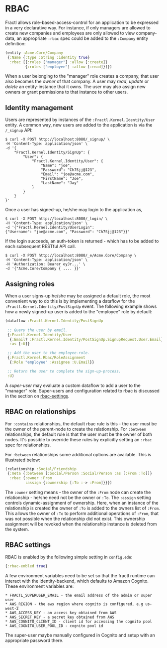 # RBAC

Fractl allows role-based-access-control for an application to be expressed in a very declarative way. For instance,
if only managers are allowed to create new companies and employees are only allowed to view company-data, 
an appropriate `:rbac` spec could be added to the `:Company` entity definition:

```clojure
(entity :Acme.Core/Company
 {:Name {:type :String :identity true}
  :rbac [{:roles ["manager"] :allow [:create]}
         {:roles ["employee"] :allow [:read]}]})
```
When a user belonging to the "manager" role creates a company, that user also becomes the *owner* of that
company. A user may *read*, *update* or *delete* an entity-instance that it owns. The user may also assign new owners
or grant permissions to that instance to other users.

## Identity management

Users are represented by instances of the `:Fractl.Kernel.Identity/User` entity. A common way, new users are added to the application
is via the `/_signup` API:

```shell
$ curl -X POST http://localhost:8080/_signup/ \
-H 'Content-Type: application/json' \
-d '{
    "Fractl.Kernel.Identity/SignUp": {
        "User": {
            "Fractl.Kernel.Identity/User": {
                "Name": "joe",
                "Password": "Ch7Sjj@123",
                "Email": "joe@acme.com",
                "FirstName": "Joe",
                "LastName": "Jay"
            }
        }
    }
}'
```
Once a user has signed-up, he/she may login to the application as,

```shell
$ curl -X POST http://localhost:8080/_login/ \
-H 'Content-Type: application/json' \
-d '{"Fractl.Kernel.Identity/UserLogin":
{"Username": "joe@acme.com", "Password": "Ch7Sjj@123"}}'
```

If the login succeeds, an auth-token is returned - which has to be added to each subsequent RESTful API call.

```shell
$ curl -X POST http://localhost:8080/_e/Acme.Core/Company \
-H 'Content-Type: application/json' \
-H 'Authorization: Bearer eyJr...' \
-d '{"Acme.Core/Company { .... }}'
```

## Assigning roles

When a user signs-up he/she may be assigned a default role, the most convenient way to do this is by implementing a dataflow for the
`:Fractl.Kernel.Identity/PostSignUp` event. The following example shows how a newly signed-up user is added to the "employee" role
by default:

```clojure
(dataflow :Fractl.Kernel.Identity/PostSignUp
 
 ;; Query the user by email.
 {:Fractl.Kernel.Identity/User
  {:Email? :Fractl.Kernel.Identity/PostSignUp.SignupRequest.User.Email}
  :as [:U]}

 ;; Add the user to the employee-role.
 {:Fractl.Kernel.Rbac/RoleAssignment
  {:Role "employee" :Assignee :U.Email}}

 ;; Return the user to complete the sign-up-process.
 :U)
```

A *super-user* may evaluate a custom dataflow to add a user to the "manager" role. Super-users and configuration related to
rbac is discussed in the section on [rbac-settings](#rbac-settings).

## RBAC on relationships

For `:contains` relationships, the default rbac rule is this - the user must be the owner of the parent-node to create the
relationship. For `:between` relationships, the default rule is that the user must be the owner of both nodes. It's possible
to override these rules by explicitly setting an `:rbac` spec for relationships.

For `:between` relationships some additional options are available. This is illustrated below:

```clojure
(relationship :Social/Friendship
 {:meta {:between [:Social/Person :Social/Person :as [:From :To]]}
  :rbac {:owner :From
         :assign {:ownership [:To :-> :From]}}})
```

The `:owner` setting means - the owner of the `:From` node can create the relationship - he/she need not be the owner
or `:To`. The `:assign` setting controls dynamic-assignment of ownership. Here, when an instance of the relationship
is created the owner of `:To` is added to the owners list of `:From`. This allows the owner of `:To` to perform additional
operations of `:From`, that was not possible when the relationship did not exist. This ownership assignment will be revoked when
the relationship instance is deleted from the system.

## RBAC settings

RBAC is enabled by the following simple setting in `config.edn`:

```clojure
{:rbac-enbled true}
```
A few environment variables need to be set so that the fractl runtime can interact with the identity-backend, which defaults to
Amazon Cognito. These environment variables are:

```
* FRACTL_SUPERUSER_EMAIL - the email address of the admin or super user
* AWS_REGION - the aws region where cognito is configured, e.g us-west-2
* AWS_ACCESS_KEY - an access key obtained from AWS
* AWS_SECRET_KEY - a secret key obtained from AWS
* AWS_COGNITO_CLIENT_ID - client id for accessing the cognito pool
* AWS_COGNITO_USER_POOL_ID - cognito pool id
```

The super-user maybe manually configured in Cognito and setup with an appropriate password there.

